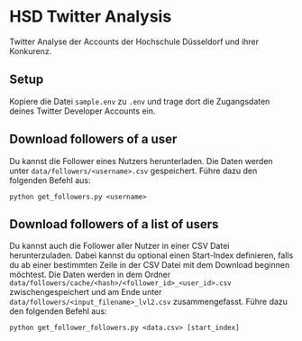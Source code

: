 # HSD Twitter Analysis

Twitter Analyse der Accounts der Hochschule Düsseldorf und ihrer Konkurenz.

## Setup

Kopiere die Datei `sample.env` zu `.env` und trage dort die Zugangsdaten deines Twitter Developer Accounts ein.

## Download followers of a user

Du kannst die Follower eines Nutzers herunterladen. Die Daten werden unter `data/followers/<username>.csv` gespeichert. Führe dazu den folgenden Befehl aus:

```
python get_followers.py <username>
```

## Download followers of a list of users

Du kannst auch die Follower aller Nutzer in einer CSV Datei herunterzuladen. Dabei kannst du optional einen Start-Index definieren, falls du ab einer bestimmten Zeile in der CSV Datei mit dem Download beginnen möchtest. Die Daten werden in dem Ordner `data/followers/cache/<hash>/<follower_id>_<user_id>.csv` zwischengespeichert und am Ende unter `data/followers/<input_filename>_lvl2.csv` zusammengefasst. Führe dazu den folgenden Befehl aus:

```
python get_follower_followers.py <data.csv> [start_index]
```

